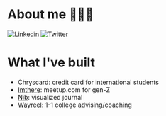 # About me 🙋🏻‍♂️

[![Linkedin](https://img.shields.io/badge/LinkedIn-0077B5?style=for-the-badge&logo=linkedin&logoColor=white)](https://www.linkedin.com/in/changaugustus)
[![Twitter](https://img.shields.io/badge/Twitter-1DA1F2?style=for-the-badge&logo=twitter&logoColor=white)](https://twitter.com/augustjest)

# What I've built
- Chryscard: credit card for international students
- [Imthere](https://angel.co/projects/1287853-imthere?src=more_projects): meetup.com for gen-Z
- [Nib](https://angel.co/projects/1054668-nib): visualized journal
- [Wayreel](https://angel.co/projects/1054667-wayreel?src=more_projects): 1-1 college advising/coaching

